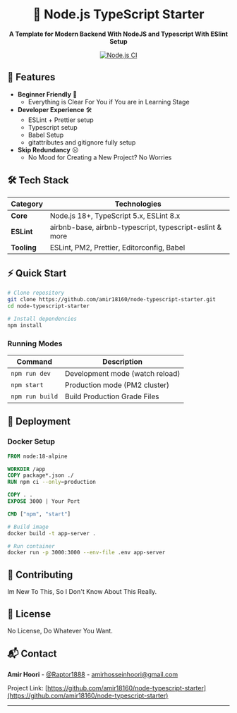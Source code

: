 <div align="center">

# 🚀 Node.js TypeScript Starter

**A Template for Modern Backend With NodeJS and Typescript With ESlint Setup**

[![Node.js CI](https://upload.wikimedia.org/wikipedia/commons/d/d9/Node.js_logo.svg)](https://github.com/amir18160/node-typescript-starter/actions)

</div>

## 🌟 Features

- **Beginner Friendly** 🙂
  - Everything is Clear For You if You are in Learning Stage
- **Developer Experience** 🛠️
  - ESLint + Prettier setup
  - Typescript setup 
  - Babel Setup
  - gitattributes and gitignore fully setup
- **Skip Redundancy** ☹
  - No Mood for Creating a New Project? No Worries

## 🛠️ Tech Stack

| Category    | Technologies                                             |
| ----------- | -------------------------------------------------------- |
| **Core**    | Node.js 18+, TypeScript 5.x, ESLint 8.x                  |
| **ESLint**  | airbnb-base, airbnb-typescript, typescript-eslint & more |
| **Tooling** | ESLint, PM2, Prettier, Editorconfig, Babel               |

## ⚡ Quick Start

```bash
# Clone repository
git clone https://github.com/amir18160/node-typescript-starter.git
cd node-typescript-starter

# Install dependencies
npm install

```

### Running Modes

| Command         | Description                     |
| --------------- | ------------------------------- |
| `npm run dev`   | Development mode (watch reload) |
| `npm start`     | Production mode (PM2 cluster)   |
| `npm run build` | Build Production Grade Files    |

## 🚀 Deployment

### Docker Setup

```dockerfile
FROM node:18-alpine

WORKDIR /app
COPY package*.json ./
RUN npm ci --only=production

COPY . .
EXPOSE 3000 | Your Port

CMD ["npm", "start"]
```

```bash
# Build image
docker build -t app-server .

# Run container
docker run -p 3000:3000 --env-file .env app-server
```

## 🤝 Contributing

Im New To This, So I Don't Know About This Really.

## 📜 License

No License, Do Whatever You Want.

## 📬 Contact

**Amir Hoori** - [@Raptor1888](https://t.me/raptor1888) - <amirhosseinhoori@gmail.com>

Project Link: [https://github.com/amir18160/node-typescript-starter](https://github.com/amir18160/node-typescript-starter)

---

<div align="center">

</div>
